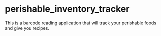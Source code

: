 # perishable_inventory_tracker
This is a barcode reading application that will track your perishable foods and give you recipes.
